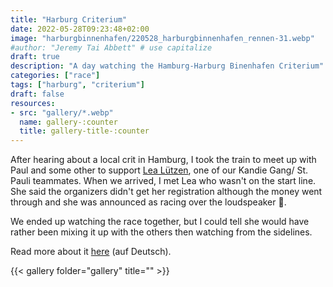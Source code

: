 ```yaml
---
title: "Harburg Criterium"
date: 2022-05-28T09:23:48+02:00
image: "harburgbinnenhafen/220528_harburgbinnenhafen_rennen-31.webp"
#author: "Jeremy Tai Abbett" # use capitalize
draft: true
description: "A day watching the Hamburg-Harburg Binenhafen Criterium"
categories: ["race"]
tags: ["harburg", "criterium"]
draft: false
resources: 
- src: "gallery/*.webp"
  name: gallery-:counter
  title: gallery-title-:counter
---
```


After hearing about a local crit in Hamburg, I took the train to meet up with Paul and some other to support [Lea Lützen](https://www.instagram.com/leas_tri_journey/), one of our Kandie Gang/ St. Pauli teammates. When we arrived, I met Lea who wasn't on the start line. She said the organizers didn't get her registration although the money went through and she was announced as racing over the loudspeaker 🤷. 

We ended up watching the race together, but I could tell she would have rather been mixing it up with the others then watching from the sidelines.

Read more about it [here](https://www.besser-im-blick.de/sport/10863-kopfsteinpflaster-und-regen-harburger-radrennen-im-binnenhafen-neue-hoelle-des-nordens) (auf Deutsch).

{{< gallery folder="gallery" title="" >}}
